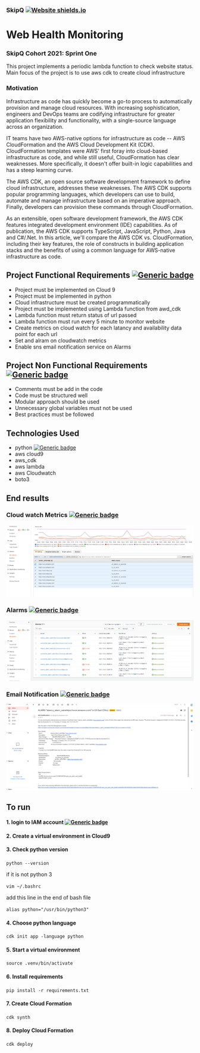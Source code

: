### SkipQ [![Website shields.io](https://img.shields.io/website-up-down-green-red/http/shields.io.svg)](https://www.skipq.org/)
# Web Health Monitoring
### SkipQ Cohort 2021: Sprint One 

This project implements a periodic lambda function to check website status. Main focus of the project is to use aws cdk to create cloud infrastructure


### Motivation
Infrastructure as code has quickly become a go-to process to automatically provision and manage cloud resources. With increasing sophistication, engineers and DevOps teams are codifying infrastructure for greater application flexibility and functionality, with a single-source language across an organization.


IT teams have two AWS-native options for infrastructure as code -- AWS CloudFormation and the AWS Cloud Development Kit (CDK). CloudFormation templates were AWS' first foray into cloud-based infrastructure as code, and while still useful, CloudFormation has clear weaknesses. More specifically, it doesn't offer built-in logic capabilities and has a steep learning curve.

The AWS CDK, an open source software development framework to define cloud infrastructure, addresses these weaknesses. The AWS CDK supports popular programming languages, which developers can use to build, automate and manage infrastructure based on an imperative approach. Finally, developers can provision these commands through CloudFormation.

As an extensible, open software development framework, the AWS CDK features integrated development environment (IDE) capabilities. As of publication, the AWS CDK supports TypeScript, JavaScript, Python, Java and C#/.Net. In this article, we'll compare the AWS CDK vs. CloudFormation, including their key features, the role of constructs in building application stacks and the benefits of using a common language for AWS-native infrastructure as code.

## Project Functional Requirements [![Generic badge](https://img.shields.io/badge/Implemented-Yes-<COLOR>.svg)](https://github.com/saira2021skipq/hello_lambda)
* Project must be implemented on Cloud 9
* Project must be implemented in python
* Cloud infrastructure must be created programmatically
* Project must be implemented using Lambda function from awd_cdk
* Lambda function must return status of url passed
* Lambda function must run every 5 minute to monitor website
* Create metrics on cloud watch for each latancy and availability data point for each url
* Set and alram on cloudwatch metrics
* Enable sns email notification service on Alarms

## Project Non Functional Requirements [![Generic badge](https://img.shields.io/badge/Implemented-Yes-<COLOR>.svg)](https://github.com/saira2021skipq/hello_lambda)
* Comments must be add in the code
* Code must be structured well
* Modular approach should be used
* Unnecessary global variables must not be used
* Best practices must be followed 


## Technologies Used
* python [![Generic badge](https://img.shields.io/badge/Python.org--<COLOR>.svg)](https://www.python.org/)
* aws cloud9 
* aws_cdk 
* aws lambda
* aws Cloudwatch
* boto3

## End results
### Cloud watch Metrics   [![Generic badge](https://img.shields.io/badge/image--<COLOR>.svg)](https://github.com/saira2021skipq/SkipQ/tree/master/SprintTwo/images)
![Metrics Result](images/metrics.png?raw=true "Title")
### Alarms  [![Generic badge](https://img.shields.io/badge/image--<COLOR>.svg)](https://github.com/saira2021skipq/SkipQ/tree/master/SprintTwo/images)
![Alarm Result](images/alarm.png?raw=true "Title")
### Email Notification  [![Generic badge](https://img.shields.io/badge/image--<COLOR>.svg)](https://github.com/saira2021skipq/SkipQ/tree/master/SprintTwo/images)
![Email Result](images/email.png?raw=true "Title")

## To run 
#### 1. login to IAM account  [![Generic badge](https://img.shields.io/badge/Login--<COLOR>.svg)](https://us-east-2.console.aws.amazon.com/console/home?region=us-east-2)
#### 2. Create a virtual environment in Cloud9
#### 3. Check python version

`python --version`

if it is not python 3

`vim ~/.bashrc`

add this line in the end of bash file

`alias python="/usr/bin/python3"`
#### 4. Choose python language

`cdk init app -language python`

#### 5. Start a virtual environment

`source .venv/bin/activate`

#### 6. Install requirements

`pip install -r requirements.txt`

#### 7. Create Cloud Formation

`cdk synth`
#### 8. Deploy Cloud Formation

`cdk deploy`
